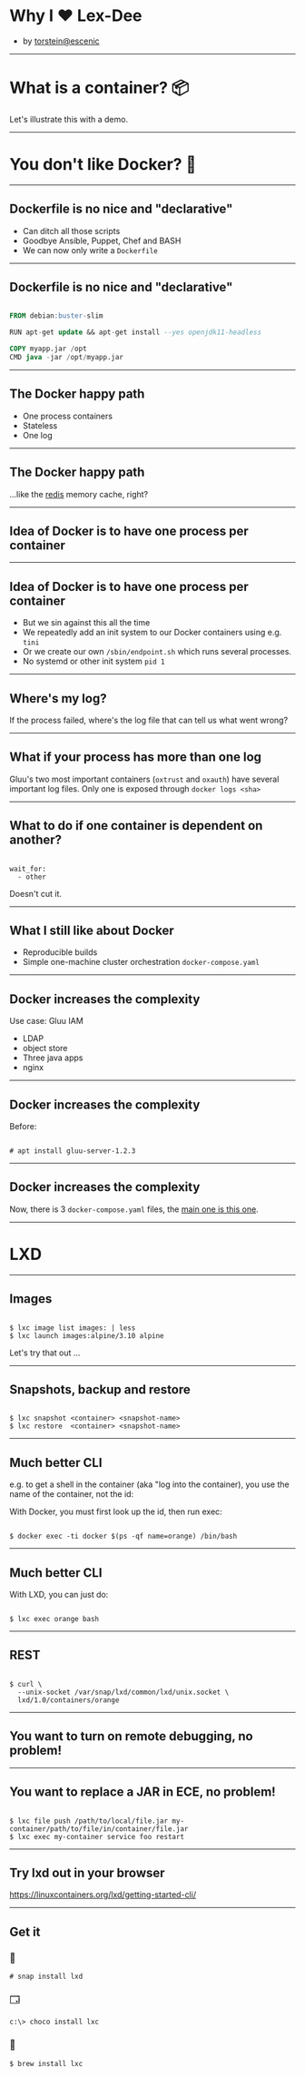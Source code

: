 
# Why I ❤️ Lex-Dee

- by [torstein@escenic]()

---

# What is a container? 📦

Let's illustrate this with a demo.

---

# You don't like Docker? 🐳

---

## Dockerfile is no nice and "declarative"

- Can ditch all those scripts
- Goodbye Ansible, Puppet, Chef and BASH
- We can now only write a `Dockerfile`

---

## Dockerfile is no nice and "declarative"

```sql

FROM debian:buster-slim

RUN apt-get update && apt-get install --yes openjdk11-headless

COPY myapp.jar /opt
CMD java -jar /opt/myapp.jar
```

---

## The Docker happy path 

- One process containers
- Stateless
- One log

---

## The Docker happy path

...like the
[redis](https://github.com/docker-library/redis/blob/d42494ab2d96070c8d83f37a7542fbbffd999988/5.0/Dockerfile)
memory cache, right?

---


## Idea of Docker is to have one process per container

---

## Idea of Docker is to have one process per container

- But we sin against this all the time
- We repeatedly add an init system to our Docker containers using e.g. `tini`
- Or we create our own `/sbin/endpoint.sh` which runs several
  processes.
- No systemd or other init system `pid 1`

---

## Where's my log? 
If the process failed, where's the log file that can tell us what went
wrong?

---

## What if your process has more than one log

Gluu's two most important containers (`oxtrust` and `oxauth`) have
several important log files. Only one is exposed through `docker logs
<sha>`

---

## What to do if one container is dependent on another? 
```

wait_for:
  - other
```

Doesn't cut it.

---

## What I still like about Docker

- Reproducible builds 
- Simple one-machine cluster orchestration `docker-compose.yaml`

---

## Docker increases the complexity

Use case: Gluu IAM
- LDAP
- object store
- Three java apps
- nginx


---

## Docker increases the complexity

Before:
```text

# apt install gluu-server-1.2.3
```

---

## Docker increases the complexity

Now, there is 3 `docker-compose.yaml` files, the [main one is this one](https://cci-jira.ccieurope.com/stash/projects/ESCRD/repos/user-manager/browse/user-manager-docker/src/main/docker/docker-compose.yaml). 

---

# LXD
---

## Images

```text

$ lxc image list images: | less
$ lxc launch images:alpine/3.10 alpine
```

Let's try that out ...

---

## Snapshots, backup and restore
```text

$ lxc snapshot <container> <snapshot-name>
$ lxc restore  <container> <snapshot-name>
```

---

## Much better CLI

e.g. to get a shell in the container (aka "log into the container),
you use the name of the container, not the id:

With Docker, you must first look up the id, then run exec:
```text

$ docker exec -ti docker $(ps -qf name=orange) /bin/bash
```

---

## Much better CLI

With LXD, you can just do:
```text

$ lxc exec orange bash
```

---

## REST
```text

$ curl \
  --unix-socket /var/snap/lxd/common/lxd/unix.socket \
  lxd/1.0/containers/orange
```

---

## You want to turn on remote debugging, no problem!

---

## You want to replace a JAR in ECE, no problem!

```text

$ lxc file push /path/to/local/file.jar my-container/path/to/file/in/container/file.jar
$ lxc exec my-container service foo restart
```
---

## Try lxd out in your browser

https://linuxcontainers.org/lxd/getting-started-cli/

---

## Get it

### 🐧
```text
# snap install lxd
```

### 🗔
```text
c:\> choco install lxc
```

### 🍎
```text
$ brew install lxc
```


